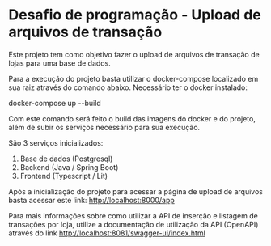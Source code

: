 # Desafio de programação - Upload de arquivos de transação

Este projeto tem como objetivo fazer o upload de arquivos de transação de lojas para uma base de dados.

Para a execução do projeto basta utilizar o docker-compose localizado em sua raiz através do comando abaixo. Necessário ter o docker instalado:

docker-compose up --build

Com este comando será feito o build das imagens do docker e do projeto, além de subir os serviços necessário para sua execução.

São 3 serviços inicializados:

1. Base de dados (Postgresql)
2. Backend (Java / Spring Boot)
3. Frontend (Typescript / Lit)

Após a inicialização do projeto para acessar a página de upload de arquivos basta acessar este link: [http://localhost:8000/app](http://localhost:8000/app)

Para mais informações sobre como utilizar a API de inserção e listagem de transações por loja, utilize a documentação de utilização da API (OpenAPI) através do link [http://localhost:8081/swagger-ui/index.html](http://localhost:8081/swagger-ui/index.html)